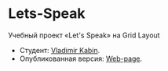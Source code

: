 # Lets-Speak
Учебный проект «Let's Speak» на Grid Layout
* Студент: [Vladimir Kabin](https://up.htmlacademy.ru/htmlcss/28/user/1479115).
* Опубликованная версия: [Web-page](https://mrkabin.github.io/Lets-Speak/index.html).
